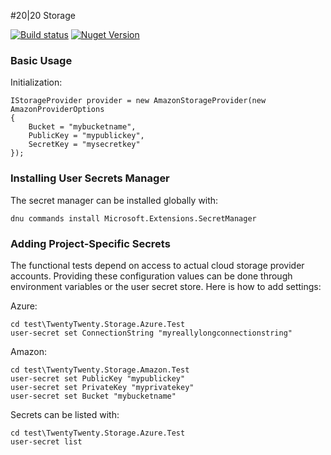 #20|20 Storage

[![Build status](https://ci.appveyor.com/api/projects/status/0ss5kpj5gy739vwx?svg=true)](https://ci.appveyor.com/project/2020IP/twentytwenty-storage)
[![Nuget Version](https://img.shields.io/nuget/v/TwentyTwenty.Storage.svg)](https://www.nuget.org/packages/TwentyTwenty.Storage/)

<!--TravisCI: [![Build Status](https://travis-ci.org/2020IP/TwentyTwenty.Storage.svg)](https://travis-ci.org/2020IP/TwentyTwenty.Storage)-->

### Basic Usage

Initialization:
```
IStorageProvider provider = new AmazonStorageProvider(new AmazonProviderOptions
{
    Bucket = "mybucketname",
    PublicKey = "mypublickey",
    SecretKey = "mysecretkey"
});
```

### Installing User Secrets Manager
The secret manager can be installed globally with:
```
dnu commands install Microsoft.Extensions.SecretManager
```

### Adding Project-Specific Secrets
The functional tests depend on access to actual cloud storage provider accounts.  Providing these configuration values can be done through environment variables or the user secret store. Here is how to add settings:

Azure:
```
cd test\TwentyTwenty.Storage.Azure.Test
user-secret set ConnectionString "myreallylongconnectionstring"
```
Amazon:
```
cd test\TwentyTwenty.Storage.Amazon.Test
user-secret set PublicKey "mypublickey"
user-secret set PrivateKey "myprivatekey"
user-secret set Bucket "mybucketname"
```
Secrets can be listed with:
```
cd test\TwentyTwenty.Storage.Azure.Test
user-secret list
```
